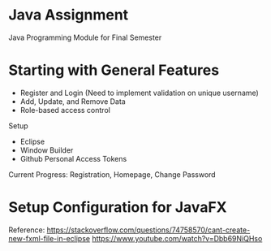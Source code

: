 # Java Assignment 
Java Programming Module for Final Semester 

<h1> Starting with General Features </h1>
<ul>
  <li>Register and Login (Need to implement validation on unique username)</li>
  <li>Add, Update, and Remove Data</li>
  <li>Role-based access control </li>
</ul>

Setup 
- Eclipse
- Window Builder
- Github Personal Access Tokens

Current Progress:
Registration, Homepage, Change Password 


# Setup Configuration for JavaFX
Reference:
https://stackoverflow.com/questions/74758570/cant-create-new-fxml-file-in-eclipse
https://www.youtube.com/watch?v=Dbb69NiQHso
